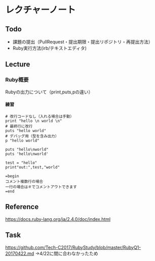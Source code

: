 # レクチャーノート

## Todo
 - 課題の提出（PullRequest・提出期限・提出リポジトリ・再提出方法）
 - Ruby実行方法(irb/テキストエディタ)

## Lecture

### Ruby概要
Rubyの出力について（print,puts,pの違い）

#### 練習

```
# 改行コードなし（入れる場合は手動）
print "hello \n world \n"
# 最終行に改行
puts "hello world"
# デバッグ用（型を含み出力）
p "hello world"

puts "hello\nworld"
puts 'hello\nworld'

test = "hello"
print"out:",test,"world"

=begin
コメント複数行の場合
一行の場合は＃でコメントアウトできます
=end

```

## Reference
https://docs.ruby-lang.org/ja/2.4.0/doc/index.html

## Task
https://github.com/Tech-C2017/RubyStudy/blob/master/RubyQ1-20170422.md
→4/22に間に合わなかったため
